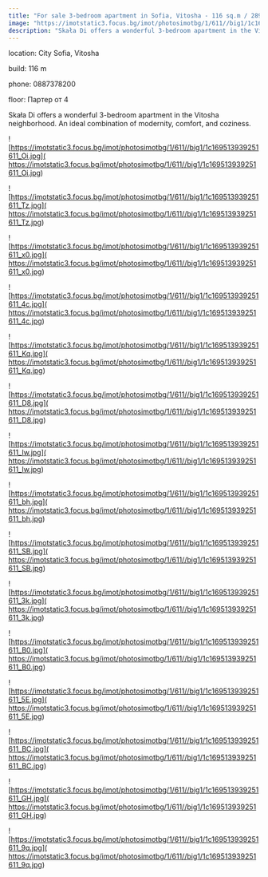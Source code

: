 ```yaml
---
title: "For sale 3-bedroom apartment in Sofia, Vitosha - 116 sq.m / 289000 EUR :: imot.bg Ad"
image: "https://imotstatic3.focus.bg/imot/photosimotbg/1/611//big1/1c169513939251611_Lw.jpg"
description: "Skała Di offers a wonderful 3-bedroom apartment in the Vitosha neighborhood. An ideal combination of modernity, comfort, and coziness."
---
```


location: City Sofia, Vitosha

build: 116 m

phone: 0887378200

floor: Партер от 4

Skała Di offers a wonderful 3-bedroom apartment in the Vitosha neighborhood. An ideal combination of modernity, comfort, and coziness.


![https://imotstatic3.focus.bg/imot/photosimotbg/1/611//big1/1c169513939251611_Oi.jpg]( https://imotstatic3.focus.bg/imot/photosimotbg/1/611//big1/1c169513939251611_Oi.jpg)


![https://imotstatic3.focus.bg/imot/photosimotbg/1/611//big1/1c169513939251611_Tz.jpg]( https://imotstatic3.focus.bg/imot/photosimotbg/1/611//big1/1c169513939251611_Tz.jpg)


![https://imotstatic3.focus.bg/imot/photosimotbg/1/611//big1/1c169513939251611_x0.jpg]( https://imotstatic3.focus.bg/imot/photosimotbg/1/611//big1/1c169513939251611_x0.jpg)


![https://imotstatic3.focus.bg/imot/photosimotbg/1/611//big1/1c169513939251611_4c.jpg]( https://imotstatic3.focus.bg/imot/photosimotbg/1/611//big1/1c169513939251611_4c.jpg)


![https://imotstatic3.focus.bg/imot/photosimotbg/1/611//big1/1c169513939251611_Kq.jpg]( https://imotstatic3.focus.bg/imot/photosimotbg/1/611//big1/1c169513939251611_Kq.jpg)


![https://imotstatic3.focus.bg/imot/photosimotbg/1/611//big1/1c169513939251611_D8.jpg]( https://imotstatic3.focus.bg/imot/photosimotbg/1/611//big1/1c169513939251611_D8.jpg)


![https://imotstatic3.focus.bg/imot/photosimotbg/1/611//big1/1c169513939251611_Iw.jpg]( https://imotstatic3.focus.bg/imot/photosimotbg/1/611//big1/1c169513939251611_Iw.jpg)


![https://imotstatic3.focus.bg/imot/photosimotbg/1/611//big1/1c169513939251611_bh.jpg]( https://imotstatic3.focus.bg/imot/photosimotbg/1/611//big1/1c169513939251611_bh.jpg)


![https://imotstatic3.focus.bg/imot/photosimotbg/1/611//big1/1c169513939251611_SB.jpg]( https://imotstatic3.focus.bg/imot/photosimotbg/1/611//big1/1c169513939251611_SB.jpg)


![https://imotstatic3.focus.bg/imot/photosimotbg/1/611//big1/1c169513939251611_3k.jpg]( https://imotstatic3.focus.bg/imot/photosimotbg/1/611//big1/1c169513939251611_3k.jpg)


![https://imotstatic3.focus.bg/imot/photosimotbg/1/611//big1/1c169513939251611_B0.jpg]( https://imotstatic3.focus.bg/imot/photosimotbg/1/611//big1/1c169513939251611_B0.jpg)


![https://imotstatic3.focus.bg/imot/photosimotbg/1/611//big1/1c169513939251611_5E.jpg]( https://imotstatic3.focus.bg/imot/photosimotbg/1/611//big1/1c169513939251611_5E.jpg)


![https://imotstatic3.focus.bg/imot/photosimotbg/1/611//big1/1c169513939251611_BC.jpg]( https://imotstatic3.focus.bg/imot/photosimotbg/1/611//big1/1c169513939251611_BC.jpg)


![https://imotstatic3.focus.bg/imot/photosimotbg/1/611//big1/1c169513939251611_GH.jpg]( https://imotstatic3.focus.bg/imot/photosimotbg/1/611//big1/1c169513939251611_GH.jpg)


![https://imotstatic3.focus.bg/imot/photosimotbg/1/611//big1/1c169513939251611_9q.jpg]( https://imotstatic3.focus.bg/imot/photosimotbg/1/611//big1/1c169513939251611_9q.jpg)


